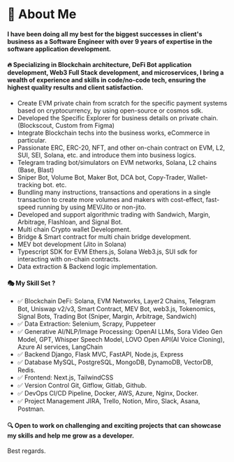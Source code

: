 # 🚀 About Me
#### I have been doing all my best for the biggest successes in client's business as a Software Engineer with over 9 years of expertise in the software application development.
#### 🔥 Specializing in Blockchain architecture, DeFi Bot application development, Web3 Full Stack development, and microservices, I bring a wealth of experience and skills in code/no-code tech, ensuring the highest quality results and client satisfaction.
- Create EVM private chain from scratch for the specific payment systems based on cryptocurrency, by using open-source or cosmos sdk.
- Developed the Specific Explorer for business details on private chain. (Blockscout, Custom from Figma)
- Integrate Blockchain techs into the business works, eCommerce in particular.
- Passionate ERC, ERC-20, NFT, and other on-chain contract on EVM, L2, SUI, SEI, Solana, etc. and introduce them into business logics.
- Telegram trading bot/simulators on EVM networks, Solana, L2 chains (Base, Blast)
- Sniper Bot, Volume Bot, Maker Bot, DCA bot, Copy-Trader, Wallet-tracking bot. etc.
- Bundling many instructions, transactions and operations in a single transaction to create more volumes and makers with cost-effect, fast-speed running by using MEV/Jito or non-jito.
- Developed and support algorithmic trading with Sandwich, Margin, Arbitrage, Flashloan, and Signal Bot.
- Multi chain Crypto wallet Development.
- Bridge & Smart contract for multi chain bridge development.
- MEV bot development (Jito in Solana)
- Typescript SDK for EVM Ethers.js, Solana Web3.js, SUI sdk for interacting with on-chain contracts.
- Data extraction & Backend logic implementation.

#### 🎭 My Skill Set ?
- ✅ Blockchain DeFi:
Solana, EVM Networks, Layer2 Chains, Telegram Bot, Uniswap v2/v3, Smart Contract, MEV Bot, web3.js, Tokenomics, Signal Bots, Trading Bot (Sniper, Margin, Arbitrage, Sandwich)
- ✅ Data Extraction:
Selenium, Scrapy, Puppeteer
- ✅ Generative AI/NLP/Image Processing:
OpenAI LLMs, Sora Video Gen Model, GPT, Whisper Speech Model, LOVO Open API(AI Voice Cloning), Azure AI services, LangChain
- ✅ Backend
Django, Flask MVC, FastAPI, Node.js, Express
- ✅ Database
MySQL, PostgreSQL, MongoDB, DynamoDB, VectorDB, Redis.
- ✅ Frontend:
Next.js, TailwindCSS
- ✅ Version Control
Git, Gitflow, Gitlab, Github.
- ✅ DevOps
CI/CD Pipeline, Docker, AWS, Azure, Nginx, Docker.
- ✅ Project Management
JIRA, Trello, Notion, Miro, Slack, Asana, Postman.

#### 🔍 Open to work on challenging and exciting projects that can showcase my skills and help me grow as a developer.

Best regards.
